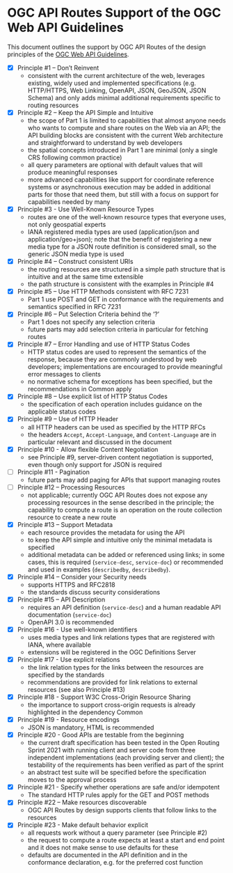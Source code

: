 # OGC API Routes Support of the OGC Web API Guidelines

This document outlines the support by OGC API Routes of the design principles of the [OGC Web API Guidelines](https://github.com/opengeospatial/OGC-Web-API-Guidelines).

- [x] Principle #1 – Don’t Reinvent
  - consistent with the current architecture of the web, leverages existing, widely used and implemented specifications (e.g. HTTP/HTTPS, Web Linking, OpenAPI, JSON, GeoJSON, JSON Schema) and only adds minimal additional requirements specific to routing resources
- [x] Principle #2 – Keep the API Simple and Intuitive
  - the scope of Part 1 is limited to capabilities that almost anyone needs who wants to compute and share routes on the Web via an API; the API building blocks are consistent with the current Web architecture and straightforward to understand by web developers
  - the spatial concepts introduced in Part 1 are minimal (only a single CRS following common practice)
  - all query parameters are optional with default values that will produce meaningful responses
  - more advanced capabilities like support for coordinate reference systems or asynchronous execution may be added in additional parts for those that need them, but still with a focus on support for capabilities needed by many
- [x] Principle #3 - Use Well-Known Resource Types
  - routes are one of the well-known resource types that everyone uses, not only geospatial experts
  - IANA registered media types are used (application/json and application/geo+json); note that the benefit of registering a new media type for a JSON route definition is considered small, so the generic JSON media type is used
- [x] Principle #4 – Construct consistent URIs
  - the routing resources are structured in a simple path structure that is intuitive and at the same time extensible
  - the path structure is consistent with the examples in Principle #4
- [x] Principle #5 – Use HTTP Methods consistent with RFC 7231
  - Part 1 use POST and GET in conformance with the requirements and semantics specified in RFC 7231
- [x] Principle #6 – Put Selection Criteria behind the ‘?’
  - Part 1 does not specify any selection criteria
  - future parts may add selection criteria in particular for fetching routes 
- [x] Principle #7 – Error Handling and use of HTTP Status Codes
  - HTTP status codes are used to represent the semantics of the response, because they are commonly understood by web developers; implementations are encouraged to provide meaningful error messages to clients
  - no normative schema for exceptions has been specified, but the recommendations in Common apply
- [x] Principle #8 – Use explicit list of HTTP Status Codes
  - the specification of each operation includes guidance on the applicable status codes
- [x] Principle #9 – Use of HTTP Header
  - all HTTP headers can be used as specified by the HTTP RFCs
  - the headers `Accept`, `Accept-Language`, and `Content-Language` are in particular relevant and discussed in the document
- [x] Principle #10 - Allow flexible Content Negotiation
  - see Principle #9, server-driven content negotiation is supported, even though only support for JSON is required
- [ ] Principle #11 - Pagination
  - future parts may add paging for APIs that support managing routes
- [ ] Principle #12 – Processing Resources
  - not applicable; currently OGC API Routes does not expose any processing resources in the sense described in the principle; the capability to compute a route is an operation on the route collection resource to create a new route
- [x] Principle #13 – Support Metadata
  - each resource provides the metadata for using the API
  - to keep the API simple and intuitive only the minimal metadata is specified
  - additional metadata can be added or referenced using links; in some cases, this is required (`service-desc`, `service-doc`) or recommended and used in examples (`describedby`, `describedby`).
- [x] Principle #14 – Consider your Security needs
  - supports HTTPS and RFC2818
  - the standards discuss security considerations
- [x] Principle #15 – API Description
  - requires an API definition (`service-desc`) and a human readable API documentation (`service-doc`)
  - OpenAPI 3.0 is recommended
- [x] Principle #16 - Use well-known identifiers
  - uses media types and link relations types that are registered with IANA, where available
  - extensions will be registered in the OGC Definitions Server
- [x] Principle #17 - Use explicit relations
  - the link relation types for the links between the resources are specified by the standards
  - recommendations are provided for link relations to external resources (see also Principle #13)
- [x] Principle #18 - Support W3C Cross-Origin Resource Sharing
  - the importance to support cross-origin requests is already highlighted in the dependency Common
- [x] Principle #19 - Resource encodings
  - JSON is mandatory, HTML is recommended
- [x] Principle #20 - Good APIs are testable from the beginning
  - the current draft specification has been tested in the Open Routing Sprint 2021 with running client and server code from three independent implementations (each providing server and client); the testability of the requirements has been verified as part of the sprint
  - an abstract test suite will be specified before the specification moves to the approval process
- [x] Principle #21 - Specify whether operations are safe and/or idempotent
  - The standard HTTP rules apply for the GET and POST methods
- [x] Principle #22 – Make resources discoverable
  - OGC API Routes by design supports clients that follow links to the resources
- [x] Principle #23 - Make default behavior explicit
  - all requests work without a query parameter (see Principle #2)
  - the request to compute a route expects at least a start and end point and it does not make sense to use defaults for these
  - defaults are documented in the API definition and in the conformance declaration, e.g. for the preferred cost function
